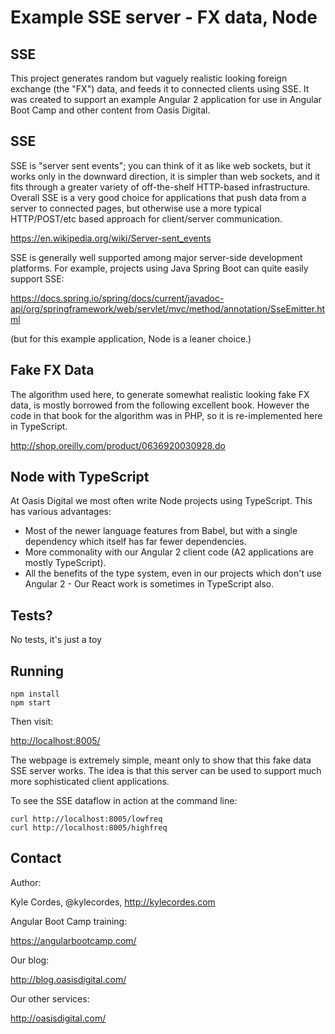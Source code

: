 # Example SSE server - FX data, Node

## SSE

This project generates random but vaguely realistic looking foreign exchange
(the "FX") data, and feeds it to connected clients using SSE. It was created to
support an example Angular 2 application for use in Angular Boot Camp and other
content from Oasis Digital.

## SSE

SSE is "server
sent events"; you can think of it as like web sockets, but it works only in the
downward direction, it is simpler than web sockets, and it fits through a
greater variety of off-the-shelf HTTP-based infrastructure. Overall SSE is a
very good choice for applications that push data from a server to connected
pages, but otherwise use a more typical HTTP/POST/etc based approach for
client/server communication.

<https://en.wikipedia.org/wiki/Server-sent_events>

SSE is generally well supported among major server-side development platforms.
For example, projects using Java Spring Boot can quite easily support SSE:

<https://docs.spring.io/spring/docs/current/javadoc-api/org/springframework/web/servlet/mvc/method/annotation/SseEmitter.html>

(but for this example application, Node is a leaner choice.)

## Fake FX Data

The algorithm used here, to generate somewhat realistic looking fake FX data, is
mostly borrowed from the following excellent book. However the code in that book
for the algorithm was in PHP, so it is re-implemented here in TypeScript.

<http://shop.oreilly.com/product/0636920030928.do>

## Node with TypeScript

At Oasis Digital we most often write Node projects using TypeScript. This has various advantages:

* Most of the newer language features from Babel, but with a single dependency
  which itself has far fewer dependencies.
* More commonality with our Angular 2 client code (A2 applications are mostly TypeScript).
* All the benefits of the type system, even in our projects which don't use
  Angular 2 - Our React work is sometimes in TypeScript also.

## Tests?

No tests, it's just a toy

## Running

```
npm install
npm start
```

Then visit:

<http://localhost:8005/>

The webpage is extremely simple, meant only to show that this fake data SSE
server works. The idea is that this server can be used to support much more
sophisticated client applications.

To see the SSE dataflow in action at the command line:

```
curl http://localhost:8005/lowfreq
curl http://localhost:8005/highfreq
```

## Contact

Author:

Kyle Cordes, @kylecordes, <http://kylecordes.com>

Angular Boot Camp training:

<https://angularbootcamp.com/>

Our blog:

<http://blog.oasisdigital.com/>

Our other services:

<http://oasisdigital.com/>
